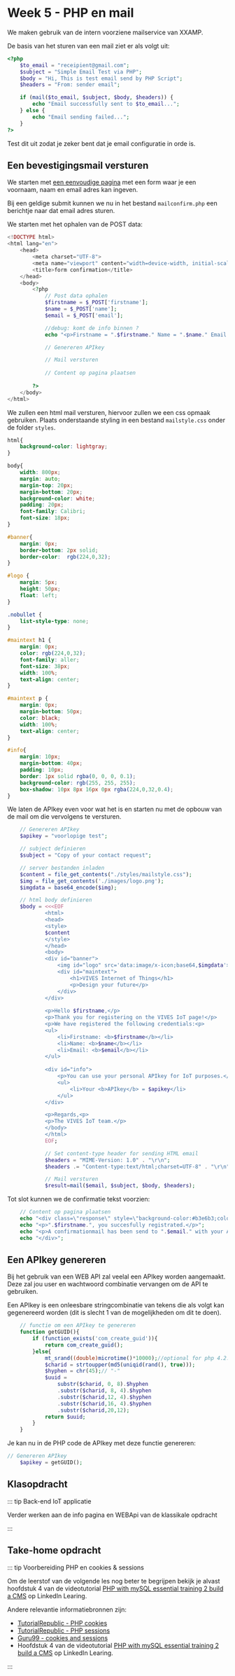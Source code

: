 # Week 5 - PHP en mail

We maken gebruik van de intern voorziene mailservice van XXAMP.

De basis van het sturen van een mail ziet er als volgt uit:

```php
<?php
    $to_email = "receipient@gmail.com";
    $subject = "Simple Email Test via PHP";
    $body = "Hi, This is test email send by PHP Script";
    $headers = "From: sender email";

    if (mail($to_email, $subject, $body, $headers)) {
        echo "Email successfully sent to $to_email...";
    } else {
        echo "Email sending failed...";
    }
?>
```

Test dit uit zodat je zeker bent dat je email configuratie in orde is.

## Een bevestigingsmail versturen

We starten met [een eenvoudige pagina](/files/mailform.zip) met een form waar je een voornaam, naam en email adres kan ingeven.

Bij een geldige submit kunnen we nu in het bestand `mailconfirm.php` een berichtje naar dat email adres sturen.

We starten met het ophalen van de POST data:

```php
<!DOCTYPE html>
<html lang="en">
    <head>
        <meta charset="UTF-8">
        <meta name="viewport" content="width=device-width, initial-scale=1.0">
        <title>form confirmation</title>
    </head>
    <body>
        <?php
            // Post data ophalen
            $firstname = $_POST['firstname']; 
            $name = $_POST['name']; 
            $email = $_POST['email']; 

            //debug: komt de info binnen ?
            echo "<p>Firstname = ".$firstname." Name = ".$name." Email = ".$email."</p>"; // mag straks terug weg

            // Genereren APIkey

            // Mail versturen
           
            // Content op pagina plaatsen
            
        ?>
    </body>
</html>
```

We zullen een html mail versturen, hiervoor zullen we een css opmaak gebruiken. Plaats onderstaande styling in een bestand `mailstyle.css` onder de folder `styles`.

```css
html{
    background-color: lightgray;
}

body{
    width: 800px;
    margin: auto;
    margin-top: 20px;
    margin-bottom: 20px;
    background-color: white;
    padding: 20px;
    font-family: Calibri;
    font-size: 18px;
}

#banner{
    margin: 0px;
    border-bottom: 2px solid;
    border-color:  rgb(224,0,32);
}

#logo {
    margin: 5px;
    height: 50px;
    float: left;
}

.nobullet {
    list-style-type: none;
}

#maintext h1 {
    margin: 0px;
    color: rgb(224,0,32);
    font-family: aller;
    font-size: 38px;
    width: 100%;
    text-align: center;
}

#maintext p {
    margin: 0px;
    margin-bottom: 50px;
    color: black;
    width: 100%;
    text-align: center;
}

#info{
    margin: 10px;
    margin-bottom: 40px;
    padding: 10px;
    border: 1px solid rgba(0, 0, 0, 0.1);
    background-color: rgb(255, 255, 255);
    box-shadow: 10px 8px 16px 0px rgba(224,0,32,0.4);
}
```

We laten de APIkey even voor wat het is en starten nu met de opbouw van de mail om die vervolgens te versturen.

```php
    // Genereren APIkey
    $apikey = "voorlopige test";

    // subject definieren
    $subject = "Copy of your contact request";

    // server bestanden inladen
    $content = file_get_contents("./styles/mailstyle.css");
    $img = file_get_contents('./images/logo.png');
    $imgdata = base64_encode($img);

    // html body definieren                
    $body = <<<EOF
            <html>
            <head>
            <style>
            $content
            </style>
            </head>
            <body>
            <div id="banner">
                <img id="logo" src='data:image/x-icon;base64,$imgdata'>
                <div id="maintext">
                    <h1>VIVES Internet of Things</h1>
                    <p>Design your future</p>                
                </div>        
            </div>
    
            <p>Hello $firstname,</p>
            <p>Thank you for registering on the VIVES IoT page!</p>
            <p>We have registered the following credentials:<p>
            <ul>
                <li>Firstname: <b>$firstname</b></li>
                <li>Name: <b>$name</b></li>
                <li>Email: <b>$email</b></li>                                    
            </ul>
            
            <div id="info">
                <p>You can use your personal APIkey for IoT purposes.</p>
                <ul>
                    <li>Your <b>APIkey</b> = $apikey</li>
                </ul>
            </div>

            <p>Regards,<p>
            <p>The VIVES IoT team.</p>                                
            </body>
            </html>
            EOF;

            // Set content-type header for sending HTML email 
            $headers = "MIME-Version: 1.0" . "\r\n"; 
            $headers .= "Content-type:text/html;charset=UTF-8" . "\r\n"; 

            // Mail versturen
            $result=mail($email, $subject, $body, $headers);   
```
Tot slot kunnen we de confirmatie tekst voorzien:

```php
    // Content op pagina plaatsen
    echo "<div class=\"response\" style=\"background-color:#b3e6b3;color:#267326;border-radius:5px;width:90%;padding:12px 20px;margin:10px\">";
    echo "<p>".$firstname.", you succesfully registrated.</p>";
    echo "<p>A confirmationmail has been send to ".$email." with your APIkey</p>";
    echo "</div>"; 
```

## Een APIkey genereren

Bij het gebruik van een WEB API zal veelal een APIkey worden aangemaakt. Deze zal jou user en wachtwoord combinatie vervangen om de API te gebruiken.

Een APIkey is een onleesbare stringcombinatie van tekens die als volgt kan gegenereerd worden (dit is slecht 1 van de mogelijkheden om dit te doen).

```php
    // functie om een APIkey te genereren
    function getGUID(){
        if (function_exists('com_create_guid')){
            return com_create_guid();
        }else{
            mt_srand((double)microtime()*10000);//optional for php 4.2.0 and up.
            $charid = strtoupper(md5(uniqid(rand(), true)));
            $hyphen = chr(45);// "-"
            $uuid =
                substr($charid, 0, 8).$hyphen
                .substr($charid, 8, 4).$hyphen
                .substr($charid,12, 4).$hyphen
                .substr($charid,16, 4).$hyphen
                .substr($charid,20,12);
            return $uuid;
        }
    }
```

Je kan nu in de PHP code de APIkey met deze functie genereren:
```php
// Genereren APIkey
    $apikey = getGUID();
```

## Klasopdracht

::: tip Back-end IoT applicatie

Verder werken aan de info pagina en WEBApi van de klassikale opdracht

:::

## Take-home opdracht

::: tip Voorbereiding PHP en cookies & sessions

Om de leerstof van de volgende les nog beter te begrijpen bekijk je alvast hoofdstuk 4 van de videotutorial [PHP with mySQL essential training 2 build a CMS](https://www.linkedin.com/learning/php-with-mysql-essential-training-2-build-a-cms/work-with-cookies-14247738) op LinkedIn Learing.

Andere relevantie informatiebronnen zijn:

* [TutorialRepublic - PHP cookies](https://www.tutorialrepublic.com/php-tutorial/php-cookies.php)
* [TutorialRepublic - PHP sessions](https://www.tutorialrepublic.com/php-tutorial/php-sessions.php)
* [Guru99 - cookies and sessions](https://www.guru99.com/cookies-and-sessions.html)
* Hoofdstuk 4 van de videotutorial [PHP with mySQL essential training 2 build a CMS](https://www.linkedin.com/learning/php-with-mysql-essential-training-2-build-a-cms) op LinkedIn Learing.

:::